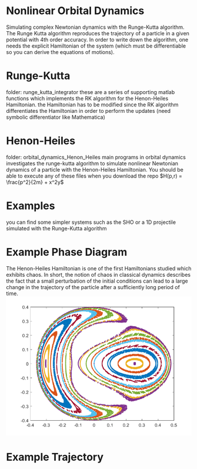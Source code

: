 # Nonlinear Orbital Dynamics
Simulating complex Newtonian dynamics with the Runge-Kutta algorithm. The Runge Kutta algorithm reproduces the trajectory of a particle in a given potential with 4th order accuracy. In order to write down the algorithm, one needs the explicit Hamiltonian of the system (which must be differentiable so you can derive the equations of motions).

# Runge-Kutta
folder: runge_kutta_integrator
these are a series of supporting matlab functions which implements the RK algorithm for the Henon-Heiles Hamiltonian.
the Hamiltonian has to be modified since the RK algorithm differentiates the Hamiltonian in order to perform the updates
(need symbolic differentiator like Mathematica)

# Henon-Heiles
folder: orbital_dynamics_Henon_Heiles
main programs in orbital dynamics investigates the runge-kutta algorithm to simulate nonlinear Newtonian dynamics of a particle with the Henon-Heiles Hamiltonian. You should be able to execute any of these files when you download the repo
$H(p,r) = \frac{p^2}{2m} + x^2y$

# Examples
you can find some simpler systems such as the SHO or a 1D projectile simulated with the Runge-Kutta algorithm

# Example Phase Diagram
The Henon-Heiles Hamiltonian is one of the first Hamiltonians studied which exhibits chaos. In short, the notion of chaos in classical dynamics describes the fact that a small perturbation of the initial conditions can lead to a large change in the trajectory of the particle after a sufficiently long period of time.
<br>
![](example_figs/E_0.083_phase_diagram.png?raw=true)

# Example Trajectory
